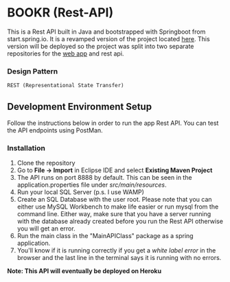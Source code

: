 # BOOKR (Rest-API)
This is a Rest API built in Java and bootstrapped with Springboot from start.spring.io. It is a revamped version of the project located [here](https://github.com/csis-3275/Bookr/tree/develop_beta). This version will be deployed so the project was split into two separate repositories for the [web app](https://github.com/Dei-Gee/Bookr-Web-App) and rest api.

### Design Pattern
    REST (Representational State Transfer)

## Development Environment Setup
Follow the instructions below in order to run the app Rest API. You can test the API endpoints using PostMan. 

### Installation
1. Clone the repository
2. Go to **File -> Import** in Eclipse IDE and select **Existing Maven Project**
3. The API runs on port 8888 by default. This can be seen in the application.properties     file under *src/main/resources*.
4. Run your local SQL Server (p.s. I use WAMP)
5. Create an SQL Database with the user root. Please note that you can either use MySQL     Workbench to make life easier or run mysql from the command line. Either way, make       sure that you have a server running with the database already created before you run     the Rest API otherwise you will get an error.
6. Run the main class in the "MainAPIClass" package as a spring application.
7. You'll know if it is running correctly if you get a *white label error* in the           browser and the last line in the terminal says it is running with no errors.  

**Note: This API will eventually be deployed on Heroku**